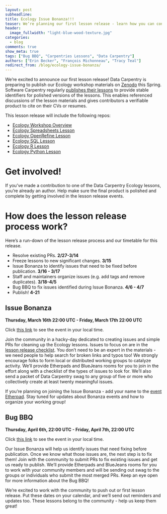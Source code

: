 ```yaml
---
layout: post
subheadline:
title: Ecology Issue Bonanza!!!
teaser: We’re planning our first lesson release - learn how you can contribute!
header:
  image_fullwidth: "light-blue-wood-texture.jpg"
categories:
  - blog
comments: true
show_meta: true
tags: ["Bug BBQ", "Carpentries Lessons", "Data Carpentry"]
authors: ["Erin Becker", "François Michonneau", "Tracy Teal"]
redirect_from: /blog/ecology-issue-bonanza/
---
```


We’re excited to announce our first lesson release! Data Carpentry is preparing to publish our Ecology workshop materials on
[Zenodo](https://zenodo.org/) this Spring. Software Carpentry regularly
[publishes their lessons](https://zenodo.org/communities/swcarpentry/) to provide stable identifiers for polished versions of the
lessons. This enables referenced discussions of the lesson materials and gives contributors a verifiable product to cite on their CVs
or resumes.  

This lesson release will include the following repos:  
- [Ecology Workshop Overview](https://github.com/datacarpentry/ecology-workshop)  
- [Ecology Spreadsheets Lesson](https://github.com/datacarpentry/spreadsheet-ecology-lesson/)  
- [Ecology OpenRefine Lesson](https://github.com/datacarpentry/OpenRefine-ecology-lesson/)  
- [Ecology SQL Lesson](https://github.com/datacarpentry/sql-ecology-lesson)  
- [Ecology R Lesson](https://github.com/datacarpentry/R-ecology-lesson)  
- [Ecology Python Lesson](https://github.com/datacarpentry/python-ecology-lesson/)  

# Get involved!  
If you’ve made a contribution to one of the Data Carpentry Ecology lessons, you’re already an author. Help make sure the final product
is polished and complete by getting involved in the lesson release events.  

# How does the lesson release process work?   
Here’s a run-down of the lesson release process and our timetable for this release.  
- Resolve existing PRs. **2/27-3/14**  
- Freeze lessons to new significant changes. **3/15**  
- Issue Bonanza to identify issues that need to be fixed before publication. **3/16 - 3/17**  
- Staff and maintainers organize issues (e.g. add tags and remove duplicates). **3/18-4/5**  
- Bug BBQ to fix issues identified during Issue Bonanza. **4/6 - 4/7**  
- Publish! **4-21**  

## Issue Bonanza  
**Thursday, March 16th 22:00 UTC - Friday, March 17th 22:00 UTC**   

Click [this link](https://www.timeanddate.com/worldclock/fixedtime.html?msg=Data+Carpentry+Ecology+Issue+Bonanza&iso=20170317T08&p1=47&ah=23&am=55)
to see the event in your local time.  

Join the community in a hacky-day dedicated to creating issues and simple PRs for cleaning up the Ecology lessons. Issues to focus on
are in the [lesson release checklist](https://github.com/datacarpentry/lesson-release/blob/master/release-checklist.md). You don’t need to be an expert in the materials - we need people to help search for broken links
and typos too! We strongly encourage folks to form local or distributed working groups to catalyze activity. We’ll provide Etherpads and
BlueJeans rooms for you to join in the effort along with a checklist of the types of issues to look for. We’ll also send a packet of
Data Carpentry swag to any group of five or more who collectively create at least twenty meaningful issues.

If you’re planning on joining the Issue Bonanza - add your name to the [event Etherpad](http://pad.software-carpentry.org/ecology-issue-bonanza). Stay tuned for updates about Bonanza events and
how to organize your working group!  

## Bug BBQ  
**Thursday, April 6th, 22:00 UTC - Friday, April 7th, 22:00 UTC**  

Click [this link](https://www.timeanddate.com/worldclock/fixedtime.html?msg=Data+Carpentry+Ecology+Bug+BBQ&iso=20170407T08&p1=47&ah=23&am=55)
to see the event in your local time.  

Our Issue Bonanza will help us identify issues that need fixing before publication. Once we know what those issues are, the next step is
to fix them! Join with the community to submit PRs to fix existing issues and get us ready to publish. We’ll provide Etherpads and
BlueJeans rooms for you to work with your community members and will be sending out swag to the groups or individuals who submit the
most merged PRs. Keep an eye open for more information about the Bug BBQ!  

We’re excited to work with the community to push out or first lesson release. Put these dates on your calendar, and we’ll send out
reminders and updates too. These lessons belong to the community - help us keep them great!

